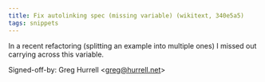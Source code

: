 ```yaml
---
title: Fix autolinking spec (missing variable) (wikitext, 340e5a5)
tags: snippets
---
```


In a recent refactoring (splitting an example into multiple ones) I missed out carrying across this variable.

Signed-off-by: Greg Hurrell &lt;greg@hurrell.net&gt;
